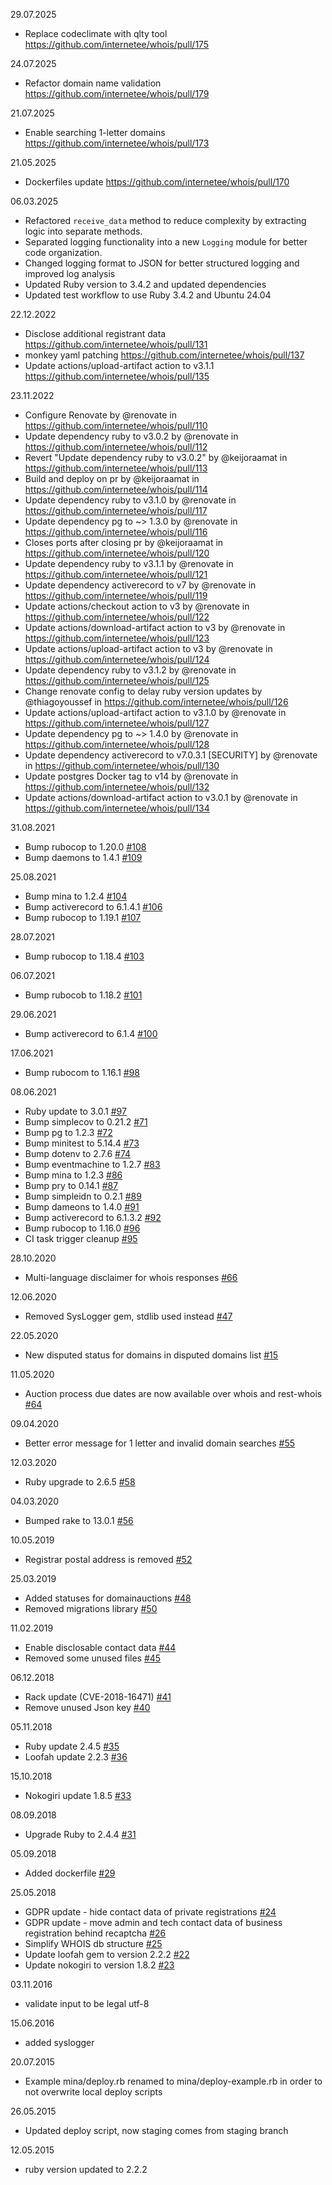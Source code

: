 29.07.2025
* Replace codeclimate with qlty tool https://github.com/internetee/whois/pull/175

24.07.2025
* Refactor domain name validation https://github.com/internetee/whois/pull/179

21.07.2025
* Enable searching 1-letter domains https://github.com/internetee/whois/pull/173

21.05.2025
* Dockerfiles update https://github.com/internetee/whois/pull/170

06.03.2025
* Refactored `receive_data` method to reduce complexity by extracting logic into separate methods.
* Separated logging functionality into a new `Logging` module for better code organization.
* Changed logging format to JSON for better structured logging and improved log analysis
* Updated Ruby version to 3.4.2 and updated dependencies
* Updated test workflow to use Ruby 3.4.2 and Ubuntu 24.04

22.12.2022
* Disclose additional registrant data https://github.com/internetee/whois/pull/131
* monkey yaml patching https://github.com/internetee/whois/pull/137
* Update actions/upload-artifact action to v3.1.1 https://github.com/internetee/whois/pull/135

23.11.2022
* Configure Renovate by @renovate in https://github.com/internetee/whois/pull/110
* Update dependency ruby to v3.0.2 by @renovate in https://github.com/internetee/whois/pull/112
* Revert "Update dependency ruby to v3.0.2" by @keijoraamat in https://github.com/internetee/whois/pull/113
* Build and deploy on pr by @keijoraamat in https://github.com/internetee/whois/pull/114
* Update dependency ruby to v3.1.0 by @renovate in https://github.com/internetee/whois/pull/117
* Update dependency pg to ~> 1.3.0 by @renovate in https://github.com/internetee/whois/pull/116
* Closes ports after closing pr by @keijoraamat in https://github.com/internetee/whois/pull/120
* Update dependency ruby to v3.1.1 by @renovate in https://github.com/internetee/whois/pull/121
* Update dependency activerecord to v7 by @renovate in https://github.com/internetee/whois/pull/119
* Update actions/checkout action to v3 by @renovate in https://github.com/internetee/whois/pull/122
* Update actions/download-artifact action to v3 by @renovate in https://github.com/internetee/whois/pull/123
* Update actions/upload-artifact action to v3 by @renovate in https://github.com/internetee/whois/pull/124
* Update dependency ruby to v3.1.2 by @renovate in https://github.com/internetee/whois/pull/125
* Change renovate config to delay ruby version updates by @thiagoyoussef in https://github.com/internetee/whois/pull/126
* Update actions/upload-artifact action to v3.1.0 by @renovate in https://github.com/internetee/whois/pull/127
* Update dependency pg to ~> 1.4.0 by @renovate in https://github.com/internetee/whois/pull/128
* Update dependency activerecord to v7.0.3.1 [SECURITY] by @renovate in https://github.com/internetee/whois/pull/130
* Update postgres Docker tag to v14 by @renovate in https://github.com/internetee/whois/pull/132
* Update actions/download-artifact action to v3.0.1 by @renovate in https://github.com/internetee/whois/pull/134

31.08.2021
* Bump rubocop to 1.20.0 [#108](https://github.com/internetee/whois/pull/108)
* Bump daemons to 1.4.1 [#109](https://github.com/internetee/whois/pull/109)

25.08.2021
* Bump mina to 1.2.4 [#104](https://github.com/internetee/whois/pull/104)
* Bump activerecord to 6.1.4.1 [#106](https://github.com/internetee/whois/pull/106)
* Bump rubocop to 1.19.1 [#107](https://github.com/internetee/whois/pull/107)

28.07.2021
* Bump rubocop to 1.18.4 [#103](https://github.com/internetee/whois/pull/103)

06.07.2021
* Bump rubocob to 1.18.2 [#101](https://github.com/internetee/whois/pull/101)

29.06.2021
* Bump activerecord to 6.1.4 [#100](https://github.com/internetee/whois/pull/100)

17.06.2021
* Bump rubocom to 1.16.1 [#98](https://github.com/internetee/whois/pull/98)

08.06.2021
* Ruby update to 3.0.1 [#97](https://github.com/internetee/whois/pull/97)
* Bump simplecov to 0.21.2 [#71](https://github.com/internetee/whois/pull/71)
* Bump pg to 1.2.3 [#72](https://github.com/internetee/whois/pull/72)
* Bump minitest to 5.14.4 [#73](https://github.com/internetee/whois/pull/73)
* Bump dotenv to 2.7.6 [#74](https://github.com/internetee/whois/pull/74)
* Bump eventmachine to 1.2.7 [#83](https://github.com/internetee/whois/pull/83)
* Bump mina to 1.2.3 [#86](https://github.com/internetee/whois/pull/86)
* Bump pry to 0.14.1 [#87](https://github.com/internetee/whois/pull/87)
* Bump simpleidn to 0.2.1 [#89](https://github.com/internetee/whois/pull/89)
* Bump dameons to 1.4.0 [#91](https://github.com/internetee/whois/pull/91)
* Bump activerecord to 6.1.3.2 [#92](https://github.com/internetee/whois/pull/92)
* Bump rubocop to 1.16.0 [#96](https://github.com/internetee/whois/pull/96)
* CI task trigger cleanup [#95](https://github.com/internetee/whois/pull/95)

28.10.2020
* Multi-language disclaimer for whois responses [#66](https://github.com/internetee/whois/pull/66)

12.06.2020
* Removed SysLogger gem, stdlib used instead [#47](https://github.com/internetee/whois/issues/47)

22.05.2020
* New disputed status for domains in disputed domains list [#15](https://github.com/internetee/whois/issues/15)

11.05.2020
* Auction process due dates are now available over whois and rest-whois [#64](https://github.com/internetee/whois/pull/64)

09.04.2020
* Better error message for 1 letter and invalid domain searches [#55](https://github.com/internetee/whois/issues/55)

12.03.2020
* Ruby upgrade to 2.6.5 [#58](https://github.com/internetee/whois/issues/58)

04.03.2020
* Bumped rake to 13.0.1 [#56](https://github.com/internetee/whois/pull/56)

10.05.2019
* Registrar postal address is removed [#52](https://github.com/internetee/whois/pull/52)

25.03.2019
* Added statuses for domainauctions [#48](https://github.com/internetee/whois/pull/48)
* Removed migrations library [#50](https://github.com/internetee/whois/pull/50)

11.02.2019
* Enable disclosable contact data [#44](https://github.com/internetee/whois/pull/44)
* Removed some unused files [#45](https://github.com/internetee/whois/pull/45)

06.12.2018
* Rack update (CVE-2018-16471) [#41](https://github.com/internetee/whois/pull/41)
* Remove unused Json key [#40](https://github.com/internetee/whois/pull/40)

05.11.2018
* Ruby update 2.4.5 [#35](https://github.com/internetee/whois/pull/35)
* Loofah update 2.2.3 [#36](https://github.com/internetee/whois/pull/36)

15.10.2018
* Nokogiri update 1.8.5 [#33](https://github.com/internetee/whois/pull/33)

08.09.2018
* Upgrade Ruby to 2.4.4 [#31](https://github.com/internetee/whois/pull/31)

05.09.2018
* Added dockerfile [#29](https://github.com/internetee/whois/pull/29)

25.05.2018
* GDPR update - hide contact data of private registrations [#24](https://github.com/internetee/whois/issues/24)
* GDPR update - move admin and tech contact data of business registration behind recaptcha [#26](https://github.com/internetee/whois/issues/26)
* Simplify WHOIS db structure [#25](https://github.com/internetee/whois/issues/25)
* Update loofah gem to version 2.2.2 [#22](https://github.com/internetee/whois/pull/22)
* Update nokogiri to version 1.8.2 [#23](https://github.com/internetee/whois/pull/23)

03.11.2016
* validate input to be legal utf-8

15.06.2016
* added syslogger

20.07.2015
* Example mina/deploy.rb renamed to mina/deploy-example.rb in order to not overwrite local deploy scripts

26.05.2015
* Updated deploy script, now staging comes from staging branch

12.05.2015
* ruby version updated to 2.2.2
